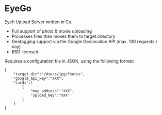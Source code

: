 EyeGo
=====

Eyefi Upload Server written in Go. 

* Full support of photo & movie uploading
* Processes files then moves them to target directory
* Geotagging support via the Google Geolocation API (max. 100 requests / day)
* BSD licensed

Requires a configuration file in JSON, using the following format:

```
{
    "target_dir":"/Users/jpg/Photos",
    "google_api_key":"XXX",
    "cards":[
        {
            "mac_address":"XXX",
            "upload_key":"XXX"
        }
    ]
}
```
